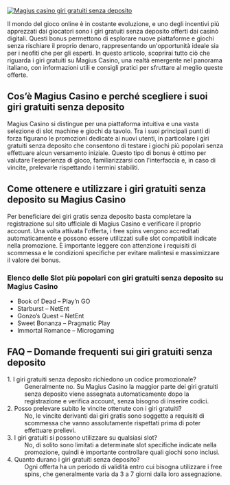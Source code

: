 [![Magius casino giri gratuiti senza deposito](https://123-caf.pages.dev/gitsignup.png)](https://vrmoo.ru/Bt82HjjY)

<div>   <p>Il mondo del gioco online è in costante evoluzione, e uno degli incentivi più apprezzati dai giocatori sono i giri gratuiti senza deposito offerti dai casinò digitali. Questi bonus permettono di esplorare nuove piattaforme e giochi senza rischiare il proprio denaro, rappresentando un'opportunità ideale sia per i neofiti che per gli esperti. In questo articolo, scoprirai tutto ciò che riguarda i giri gratuiti su Magius Casino, una realtà emergente nel panorama italiano, con informazioni utili e consigli pratici per sfruttare al meglio queste offerte.</p>  <h2>Cos’è Magius Casino e perché scegliere i suoi giri gratuiti senza deposito</h2> <p>Magius Casino si distingue per una piattaforma intuitiva e una vasta selezione di slot machine e giochi da tavolo. Tra i suoi principali punti di forza figurano le promozioni dedicate ai nuovi utenti, in particolare i giri gratuiti senza deposito che consentono di testare i giochi più popolari senza effettuare alcun versamento iniziale. Questo tipo di bonus è ottimo per valutare l’esperienza di gioco, familiarizzarsi con l'interfaccia e, in caso di vincite, prelevarle rispettando i termini stabiliti.</p>  <h2>Come ottenere e utilizzare i giri gratuiti senza deposito su Magius Casino</h2> <p>Per beneficiare dei giri gratis senza deposito basta completare la registrazione sul sito ufficiale di Magius Casino e verificare il proprio account. Una volta attivata l'offerta, i free spins vengono accreditati automaticamente e possono essere utilizzati sulle slot compatibili indicate nella promozione. È importante leggere con attenzione i requisiti di scommessa e le condizioni specifiche per evitare malintesi e massimizzare il valore dei bonus.</p>  <h3>Elenco delle Slot più popolari con giri gratuiti senza deposito su Magius Casino</h3> <ul>   <li>Book of Dead – Play’n GO</li>   <li>Starburst – NetEnt</li>   <li>Gonzo’s Quest – NetEnt</li>   <li>Sweet Bonanza – Pragmatic Play</li>   <li>Immortal Romance – Microgaming</li> </ul>  <h2>FAQ – Domande frequenti sui giri gratuiti senza deposito</h2> <dl>   <dt>1. I giri gratuiti senza deposito richiedono un codice promozionale?</dt>   <dd>Generalmente no. Su Magius Casino la maggior parte dei giri gratuiti senza deposito viene assegnata automaticamente dopo la registrazione e verifica account, senza bisogno di inserire codici.</dd>    <dt>2. Posso prelevare subito le vincite ottenute con i giri gratuiti?</dt>   <dd>No, le vincite derivanti dai giri gratis sono soggette a requisiti di scommessa che vanno assolutamente rispettati prima di poter effettuare prelievi.</dd>    <dt>3. I giri gratuiti si possono utilizzare su qualsiasi slot?</dt>   <dd>No, di solito sono limitati a determinate slot specifiche indicate nella promozione, quindi è importante controllare quali giochi sono inclusi.</dd>    <dt>4. Quanto durano i giri gratuiti senza deposito?</dt>   <dd>Ogni offerta ha un periodo di validità entro cui bisogna utilizzare i free spins, che generalmente varia da 3 a 7 giorni dalla loro assegnazione.</dd> </dl> </div>